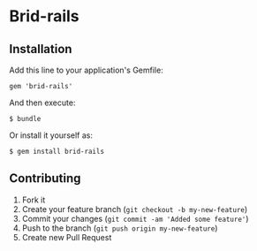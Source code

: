 # Brid-rails


## Installation

Add this line to your application's Gemfile:

    gem 'brid-rails'

And then execute:

    $ bundle

Or install it yourself as:

    $ gem install brid-rails


## Contributing

1. Fork it
2. Create your feature branch (`git checkout -b my-new-feature`)
3. Commit your changes (`git commit -am 'Added some feature'`)
4. Push to the branch (`git push origin my-new-feature`)
5. Create new Pull Request
